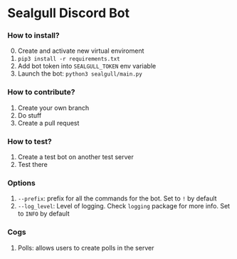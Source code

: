 # Sealgull Discord Bot

### How to install?

0) Create and activate new virtual enviroment
1) `pip3 install -r requirements.txt`
2) Add bot token into `SEALGULL_TOKEN` env variable
3) Launch the bot: `python3 sealgull/main.py`

### How to contribute?

1) Create your own branch
2) Do stuff
3) Create a pull request

### How to test?
1) Create a test bot on another test server
2) Test there

### Options
1) `--prefix`: prefix for all the commands for the bot. Set to `!` by default
2) `--log_level`: Level of logging. Check `logging` package for more info. Set to `INFO` by default

### Cogs
1) Polls: allows users to create polls in the server
